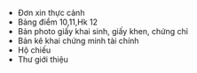 - Đơn xin thực cảnh
- Bảng điểm 10,11,Hk 12
- Bản photo giấy khai sinh, giấy khen, chứng chỉ
- Bản kê khai chứng minh tài chính
- Hộ chiếu
- Thư giới thiệu
